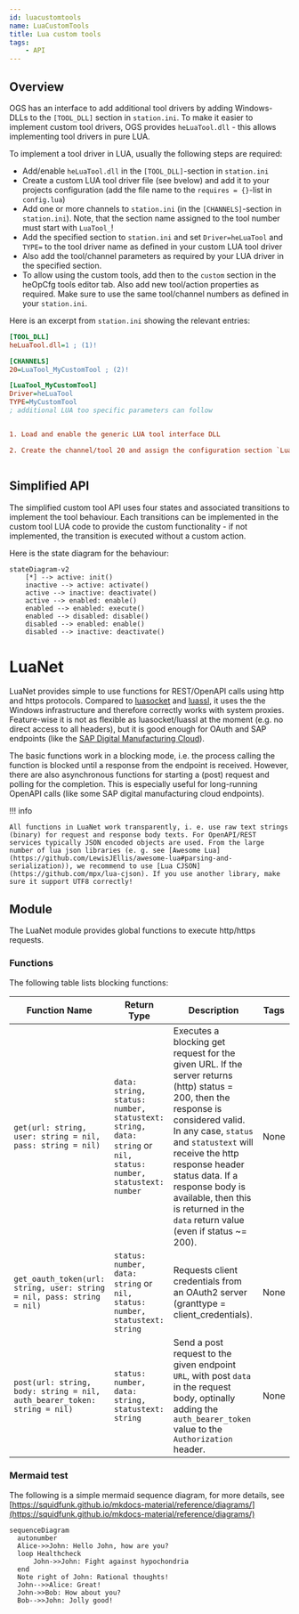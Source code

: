 ```yaml
---
id: luacustomtools
name: LuaCustomTools
title: Lua custom tools
tags:
    - API
---
```


## Overview

OGS has an interface to add additional tool drivers by adding Windows-DLLs to the `[TOOL_DLL]` section in `station.ini`. To make it easier to implement custom tool drivers, OGS provides `heLuaTool.dll` - this allows implementing tool drivers in pure LUA. 

To implement a tool driver in LUA, usually the following steps are required:

- Add/enable `heLuaTool.dll` in the `[TOOL_DLL]`-section in `station.ini`
- Create a custom LUA tool driver file (see bvelow) and add it to your projects configuration (add the file name to the `requires = {}`-list in `config.lua`)
- Add one or more channels to `station.ini` (in the `[CHANNELS]`-section in `station.ini`). Note, that the section name assigned to the tool number must start with `LuaTool_`!
- Add the specified section to `station.ini` and set `Driver=heLuaTool` and `TYPE=` to the tool driver name as defined in your custom LUA tool driver
- Also add the tool/channel parameters as required by your LUA driver in the specified section.
- To allow using the custom tools, add then to the `custom` section in the heOpCfg tools editor tab. Also add new tool/action properties as required. Make sure to use the same tool/channel numbers as defined in your `station.ini`. 

Here is an excerpt from `station.ini` showing the relevant entries:

``` ini
[TOOL_DLL]
heLuaTool.dll=1 ; (1)!

[CHANNELS]
20=LuaTool_MyCustomTool ; (2)!

[LuaTool_MyCustomTool]
Driver=heLuaTool
TYPE=MyCustomTool
; additional LUA too specific parameters can follow


1. Load and enable the generic LUA tool interface DLL

2. Create the channel/tool 20 and assign the configuration section `LuaTool_MyCustomTool`. Make sure to start the section name with `LuaTool_`, else the Lua tool DLL will not get loaded for this section!



```

## Simplified API

The simplified custom tool API uses four states and associated transitions to implement the tool behaviour. Each transitions can be implemented in the custom tool LUA code to provide the custom functionality - if not implemented, the transition is executed without a custom action.

Here is the state diagram for the behaviour:

``` mermaid
stateDiagram-v2
    [*] --> active: init()
    inactive --> active: activate()
    active --> inactive: deactivate()
    active --> enabled: enable()
    enabled --> enabled: execute()
    enabled --> disabled: disable()
    disabled --> enabled: enable()
    disabled --> inactive: deactivate()
```

# LuaNet

LuaNet provides simple to use functions for REST/OpenAPI calls using http and https protocols. Compared to [luasocket](https://github.com/lunarmodules/luasocket) and [luassl](http://mauriciocarneiro.github.io/software/luassl/index.html), it uses the the Windows infrastructure and therefore correctly works with system proxies. Feature-wise it is not as flexible as luasocket/luassl at the moment (e.g. no direct access to all headers), but it is good enough for OAuth and SAP endpoints (like the [SAP Digital Manufacturing Cloud](https://api.sap.com/package/SAPDigitalManufacturingCloud/rest)).

The basic functions work in a blocking mode, i.e. the process calling the function is blocked until a response from the endpoint is received. However, there are also asynchronous functions for starting a (post) request and polling for the completion. This is especially useful for long-running OpenAPI calls (like some SAP digital manufacturing cloud endpoints).

!!! info

    All functions in LuaNet work transparently, i. e. use raw text strings (binary) for request and response body texts. For OpenAPI/REST services typically JSON encoded objects are used. From the large number of lua json libraries (e. g. see [Awesome Lua](https://github.com/LewisJEllis/awesome-lua#parsing-and-serialization)), we recommend to use [Lua CJSON](https://github.com/mpx/lua-cjson). If you use another library, make sure it support UTF8 correctly! 


## Module

The LuaNet module provides global functions to execute http/https requests.

### Functions

The following table lists blocking functions: 

| Function Name | Return Type | Description | Tags |
| -------- | ----------- | ----------- | ---- |
| `get(url: string, user: string = nil, pass: string = nil)` | `data: string, status: number, statustext: string, data: string` or `nil, status: number, statustext: number` | Executes a blocking get request for the given URL. If the server returns (http) status = 200, then the response is considered valid. In any case, `status` and `statustext` will receive the http response header status data. If a response body is available, then this is returned in the `data` return value (even if status ~= 200).  | None |
| `get_oauth_token(url: string, user: string = nil, pass: string = nil)` | `status: number, data: string` or `nil, status: number, statustext: string` | Requests client credentials from an OAuth2 server (granttype = client_credentials). | None |
| `post(url: string, body: string = nil, auth_bearer_token: string = nil)` | `status: number, data: string, statustext: string` | Send a post request to the given endpoint `URL`, with post `data` in the request body, optinally adding the `auth_bearer_token` value to the `Authorization` header.  | None |


### Mermaid test

The following is a simple mermaid sequence diagram, for more details, see [https://squidfunk.github.io/mkdocs-material/reference/diagrams/](https://squidfunk.github.io/mkdocs-material/reference/diagrams/)

``` mermaid
sequenceDiagram
  autonumber
  Alice->>John: Hello John, how are you?
  loop Healthcheck
      John->>John: Fight against hypochondria
  end
  Note right of John: Rational thoughts!
  John-->>Alice: Great!
  John->>Bob: How about you?
  Bob-->>John: Jolly good!
```
